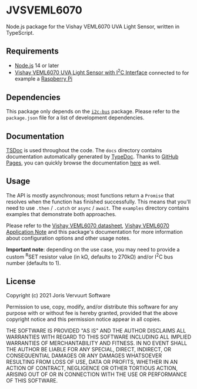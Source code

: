 # JVSVEML6070
Node.js package for the Vishay VEML6070 UVA Light Sensor, written in TypeScript.

## Requirements
* [Node.js](https://nodejs.org/) 14 or later
* [Vishay VEML6070 UVA Light Sensor with I<sup>2</sup>C Interface](https://www.vishay.com/optical-sensors/digital-uva-sensor/) connected to for example a [Raspberry Pi](https://www.raspberrypi.org)

## Dependencies
This package only depends on the [`i2c-bus`](https://www.npmjs.com/package/i2c-bus) package. Please refer to the `package.json` file for a list of development dependencies.

## Documentation
[TSDoc](https://tsdoc.org) is used throughout the code. The `docs` directory contains documentation automatically generated by [TypeDoc](https://typedoc.org). Thanks to [GitHub Pages](https://pages.github.com), you can quickly browse the documentation [here](https://jorisvervuurt.github.io/jvsveml6070) as well.

## Usage
The API is mostly asynchronous; most functions return a `Promise` that resolves when the function has finished successfully. This means that you'll need to use `.then` / `.catch` or `async` / `await`. The `examples` directory contains examples that demonstrate both approaches.

Please refer to the [Vishay VEML6070 datasheet](https://www.vishay.com/docs/84277/veml6070.pdf), [Vishay VEML6070 Application Note](https://www.vishay.com/docs/84310/designingveml6070.pdf) and this package's documentation for more information about configuration options and other usage notes.

**Important note**: depending on the use case, you may need to provide a custom <sup>R</sup>SET resistor value (in kΩ, defaults to 270kΩ) and/or I<sup>2</sup>C bus number (defaults to 1). 

## License
Copyright (c) 2021 Joris Vervuurt Software

Permission to use, copy, modify, and/or distribute this software for any purpose with or without fee is hereby granted, provided that the above copyright notice and this permission notice appear in all copies.

THE SOFTWARE IS PROVIDED "AS IS" AND THE AUTHOR DISCLAIMS ALL WARRANTIES WITH REGARD TO THIS SOFTWARE INCLUDING ALL IMPLIED WARRANTIES OF MERCHANTABILITY AND FITNESS. IN NO EVENT SHALL THE AUTHOR BE LIABLE FOR ANY SPECIAL, DIRECT, INDIRECT, OR CONSEQUENTIAL DAMAGES OR ANY DAMAGES WHATSOEVER RESULTING FROM LOSS OF USE, DATA OR PROFITS, WHETHER IN AN ACTION OF CONTRACT, NEGLIGENCE OR OTHER TORTIOUS ACTION, ARISING OUT OF OR IN CONNECTION WITH THE USE OR PERFORMANCE OF THIS SOFTWARE.